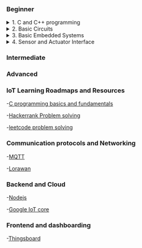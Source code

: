### Beginner


<details>
<summary>1. C and C++ programming</summary>
<br>
- Hello World
- Variables
- Data Types
- Operators
- Loops
- Functions
- Arrays
- Pointers
- Structures
- Files
- Classes
- Objects
- Inheritance
- Polymorphism
- Encapsulation
- Exception Handling
- Recursion
</details>
<details>
<summary>2. Basic Circuits</summary>
<br>

- List the basic circuits topics for beginners
- What is a circuit?
- What is a resistor?
- What is a capacitor?
- What is an inductor?

</details>
<details>
<summary>3. Basic Embedded Systems</summary>
<br>
- Embedded Systems
- GPIOS
- PWM
- ADC
- DAC
- DMA
- UART
- SPI
- I2C
- I2S
- CAN
- Ethernet
- SDIO
- USB
</details>
<details>
<summary>4. Sensor and Actuator Interface </summary>
<br>
1. Sensor and Actuator Interface<br>
2. Temperature sensor<br>
3. Humidity sensor<br>
4. Pressure sensor<br>
1. Light sensor<br>
1. Accelerometer<br>
1. Gyroscope<br>
1. Magnetometer<br>
1. Ultrasonic sensor<br>
1. Infrared sensor<br>
1. Sound sensor<br>
1. Color sensor<br>
1. Flame sensor<br>
1. Gas sensor<br>
1. Water sensor

</details>






### Intermediate




### Advanced







### IoT Learning Roadmaps and Resources

-[C programming basics and fundamentals](https://www.youtube.com/user/mycodeschool)

-[Hackerrank Problem solving](https://www.hackerrank.com/dashboard)

-[leetcode problem solving](https://leetcode.com/interview/?gclid=CjwKCAjwsJ6TBhAIEiwAfl4TWEchXIkOkiHvvcqlky4RQakMj47JgxZIRwykNBW_y2VZFIVAW10KzRoCWb4QAvD_BwE)

### Communication protocols and Networking

-[MQTT](https://mosquitto.org/)

-[Lorawan](https://www.youtube.com/watch?v=_pj143Pj_nE&list=PLxI06TjqRkodKNbzNlMzGpnyraOq5sZRp)

### Backend and Cloud

-[Nodejs](https://nodejs.org/en/)

-[Google IoT core](https://cloud.google.com/iot-core/?utm_source=google&utm_medium=cpc&utm_campaign=japac-IN-all-en-dr-bkws-all-all-trial-e-dr-1009882&utm_content=text-ad-none-none-DEV_c-CRE_248037276403-ADGP_Hybrid%20%7C%20BKWS%20-%20EXA%20%7C%20Txt%20~%20Internet%20of%20Things%20~%20IoT%20Core_IOT-KWID_43700029827958913-aud-1596662390334%3Akwd-323286821031&userloc_1007810-network_g&utm_term=KW_google%20iot%20core&ds_rl=1264446&gclid=CjwKCAjwsJ6TBhAIEiwAfl4TWH7UMezN-kB0tlhuxTQX6JXe2Dt-4-8GoYTCwvKcctrOVjDg9PDctRoCkGoQAvD_BwE&gclsrc=aw.ds)

### Frontend and dashboarding

-[Thingsboard](https://thingsboard.io)
